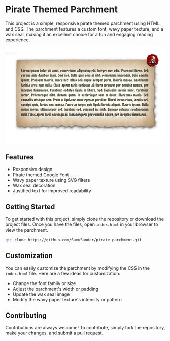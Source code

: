 # Pirate Themed Parchment

This project is a simple, responsive pirate themed parchment using HTML and CSS. The parchment features a custom font, wavy paper texture, and a wax seal, making it an excellent choice for a fun and engaging reading experience.

![alt text](example.png "Pirate Themed Parchment Preview")

## Features

- Responsive design
- Pirate themed Google Font
- Wavy paper texture using SVG filters
- Wax seal decoration
- Justified text for improved readability

## Getting Started

To get started with this project, simply clone the repository or download the project files. Once you have the files, open `index.html` in your browser to view the parchment.

```bash
git clone https://github.com/SamuSander/pirate_parchment.git
```
## Customization

You can easily customize the parchment by modifying the CSS in the `index.html` file. Here are a few ideas for customization:

- Change the font family or size
- Adjust the parchment's width or padding
- Update the wax seal image
- Modify the wavy paper texture's intensity or pattern

## Contributing

Contributions are always welcome! To contribute, simply fork the repository, make your changes, and submit a pull request.
